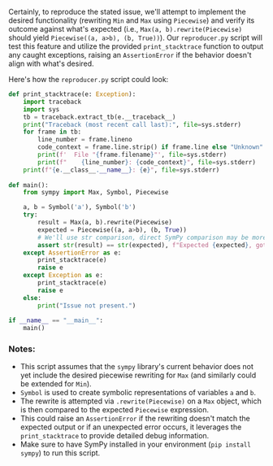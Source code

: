 Certainly, to reproduce the stated issue, we'll attempt to implement the desired functionality (rewriting `Min` and `Max` using `Piecewise`) and verify its outcome against what's expected (i.e., `Max(a, b).rewrite(Piecewise)` should yield `Piecewise((a, a>b), (b, True))`). Our `reproducer.py` script will test this feature and utilize the provided `print_stacktrace` function to output any caught exceptions, raising an `AssertionError` if the behavior doesn't align with what's desired. 

Here's how the `reproducer.py` script could look:

```python
def print_stacktrace(e: Exception):
    import traceback
    import sys    
    tb = traceback.extract_tb(e.__traceback__)
    print("Traceback (most recent call last):", file=sys.stderr)
    for frame in tb:
        line_number = frame.lineno
        code_context = frame.line.strip() if frame.line else "Unknown"
        print(f'  File "{frame.filename}"', file=sys.stderr)
        print(f"    {line_number}: {code_context}", file=sys.stderr)
    print(f"{e.__class__.__name__}: {e}", file=sys.stderr)
    
def main():
    from sympy import Max, Symbol, Piecewise

    a, b = Symbol('a'), Symbol('b')
    try:
        result = Max(a, b).rewrite(Piecewise)
        expected = Piecewise((a, a>b), (b, True))
        # We'll use str comparison, direct SymPy comparison may be more involved due to symbolic nature
        assert str(result) == str(expected), f"Expected {expected}, got {result}"
    except AssertionError as e:
        print_stacktrace(e)
        raise e
    except Exception as e:
        print_stacktrace(e)
        raise e
    else:
        print("Issue not present.")
        
if __name__ == "__main__":
    main()
```

### Notes:
- This script assumes that the `sympy` library's current behavior does not yet include the desired piecewise rewriting for `Max` (and similarly could be extended for `Min`).
- `Symbol` is used to create symbolic representations of variables `a` and `b`.
- The rewrite is attempted via `.rewrite(Piecewise)` on a `Max` object, which is then compared to the expected `Piecewise` expression.
- This could raise an `AssertionError` if the rewriting doesn't match the expected output or if an unexpected error occurs, it leverages the `print_stacktrace` to provide detailed debug information.
- Make sure to have SymPy installed in your environment (`pip install sympy`) to run this script.